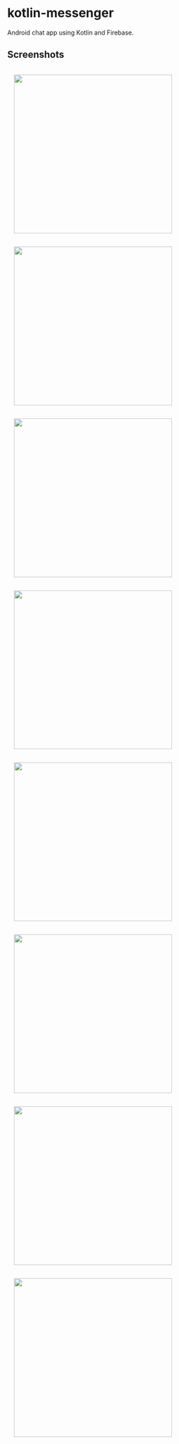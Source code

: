 # kotlin-messenger
Android chat app using Kotlin and Firebase.

## Screenshots
<p>
  <img src="screenshots/Screenshot01.png" width="360" style="margin: 15px 15px 15px 15px">
  <img src="screenshots/Screenshot02.png" width="360" style="margin: 15px 15px 15px 15px">
  <img src="screenshots/Screenshot03.png" width="360" style="margin: 15px 15px 15px 15px">
  <img src="screenshots/Screenshot04.png" width="360" style="margin: 15px 15px 15px 15px">
  <img src="screenshots/Screenshot05.png" width="360" style="margin: 15px 15px 15px 15px">
  <img src="screenshots/Screenshot06.png" width="360" style="margin: 15px 15px 15px 15px">
  <img src="screenshots/Screenshot07.png" width="360" style="margin: 15px 15px 15px 15px">
  <img src="screenshots/Screenshot08.png" width="360" style="margin: 15px 15px 15px 15px">
</p>

